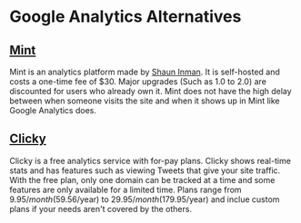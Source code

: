 # Google Analytics Alternatives

## [Mint](http://haveamint.com)

Mint is an analytics platform made by [Shaun
Inman](http://www.shauninman.com/pilation/). It is self-hosted and costs a
one-time fee of $30. Major upgrades (Such as 1.0 to 2.0) are discounted for
users who already own it. Mint does not have the high delay between when someone
visits the site and when it shows up in Mint like Google Analytics does.

## [Clicky](http://getclicky.com)

Clicky is a free analytics service with for-pay plans. Clicky shows real-time
stats and has features such as viewing Tweets that give your site traffic. With
the free plan, only one domain can be tracked at a time and some features are
only available for a limited time. Plans range from $9.95/month ($59.56/year) to
$29.95/month ($179.95/year) and inclue custom plans if your needs aren't covered
by the others.


